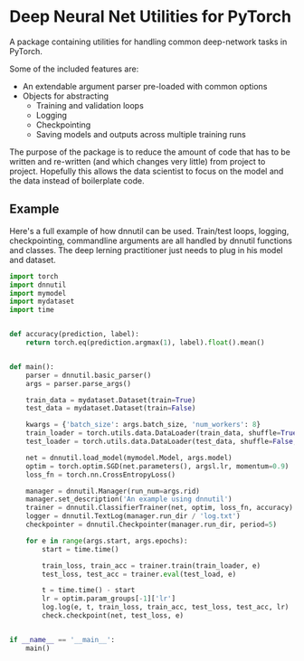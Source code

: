 # Deep Neural Net Utilities for PyTorch

A package containing utilities for handling common deep-network tasks in PyTorch.

Some of the included features are:

- An extendable argument parser pre-loaded with common options
- Objects for abstracting
  - Training and validation loops
  - Logging
  - Checkpointing
  - Saving models and outputs across multiple training runs

The purpose of the package is to reduce the amount of code that has to be written and re-written (and which changes very little) from project to project. Hopefully this allows the data scientist to focus on the model and the data instead of boilerplate code.

## Example

Here's a full example of how dnnutil can be used. Train/test loops, logging, checkpointing, commandline arguments are all handled by dnnutil functions and classes. The deep lerning practitioner just needs to plug in his model and dataset.

```python
import torch
import dnnutil
import mymodel
import mydataset
import time


def accuracy(prediction, label):
    return torch.eq(prediction.argmax(1), label).float().mean()


def main():
    parser = dnnutil.basic_parser()
    args = parser.parse_args()

    train_data = mydataset.Dataset(train=True)
    test_data = mydataset.Dataset(train=False)

    kwargs = {'batch_size': args.batch_size, 'num_workers': 8}
    train_loader = torch.utils.data.DataLoader(train_data, shuffle=True, **kwargs)
    test_loader = torch.utils.data.DataLoader(test_data, shuffle=False, **kwargs)

    net = dnnutil.load_model(mymodel.Model, args.model)
    optim = torch.optim.SGD(net.parameters(), argsl.lr, momentum=0.9)
    loss_fn = torch.nn.CrossEntropyLoss()

    manager = dnnutil.Manager(run_num=args.rid)
    manager.set_description('An example using dnnutil')
    trainer = dnnutil.ClassifierTrainer(net, optim, loss_fn, accuracy)
    logger = dnnutil.TextLog(manager.run_dir / 'log.txt')
    checkpointer = dnnutil.Checkpointer(manager.run_dir, period=5)

    for e in range(args.start, args.epochs):
        start = time.time()

        train_loss, train_acc = trainer.train(train_loader, e)
        test_loss, test_acc = trainer.eval(test_load, e)

        t = time.time() - start
        lr = optim.param_groups[-1]['lr']
        log.log(e, t, train_loss, train_acc, test_loss, test_acc, lr)
        check.checkpoint(net, test_loss, e)


if __name__ == '__main__':
    main()
```
